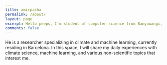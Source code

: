 ```yaml
---
title: amirpasha
permalink: /about/
layout: page
excerpt: Hello peeps, I'm student of computer science from Banyuwangi, living in Jogjakarta. This blog for documentation about my programming journey, running on jekyll, hosting on netlify and using my own simple theme.
comments: false
---
```


He is a researcher specializing in climate and machine learning, currently residing in Barcelona. In this space, I will share my daily experiences with climate science, machine learning, and various non-scientific topics that interest me.


<div class="social-icons">
  <a href="https://www.twitter.com/apmozaffari" target="_blank"><i class="fab fa-twitter"></i></a>
  <a href="https://www.linkedin.com/in/amirpasha-mozaffari/" target="_blank"><i class="fab fa-linkedin-in"></i></a>
  <a href="https://github.com/amozaffari" target="_blank"><i class="fab fa-github"></i></a>
</div>
